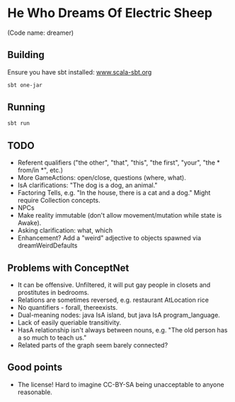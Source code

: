 # He Who Dreams Of Electric Sheep

(Code name: dreamer)


## Building

Ensure you have sbt installed: www.scala-sbt.org

```bash
sbt one-jar
```


## Running

```bash
sbt run
```

## TODO

* Referent qualifiers ("the other", "that", "this", "the first", "your", "the \* from/in \*", etc.)
* More GameActions: open/close, questions (where, what).
* IsA clarifications: "The dog is a dog, an animal."
* Factoring Tells, e.g. "In the house, there is a cat and a dog." Might require Collection concepts.
* NPCs
* Make reality immutable (don't allow movement/mutation while state is Awake).
* Asking clarification: what, which
* Enhancement? Add a "weird" adjective to objects spawned via dreamWeirdDefaults

## Problems with ConceptNet

* It can be offensive. Unfiltered, it will put gay people in closets and prostitutes in bedrooms.
* Relations are sometimes reversed, e.g. restaurant AtLocation rice
* No quantifiers - forall, thereexists.
* Dual-meaning nodes: java IsA island, but java IsA program_language.
* Lack of easily queriable transitivity.
* HasA relationship isn't always between nouns, e.g. "The old person has a so much to teach us."
* Related parts of the graph seem barely connected?

## Good points

* The license! Hard to imagine CC-BY-SA being unacceptable to anyone reasonable.


